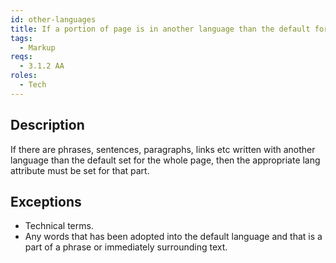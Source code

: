 ```yaml
---
id: other-languages
title: If a portion of page is in another language than the default for the page, set the appropriate language for it
tags:
  - Markup
reqs:
  - 3.1.2 AA
roles:
  - Tech
---
```


## Description

If there are phrases, sentences, paragraphs, links etc written with another language than the default set for the whole page, then the appropriate lang attribute must be set for that part.

## Exceptions

- Technical terms.
- Any words that has been adopted into the default language and that is a part of a phrase or immediately surrounding text.
